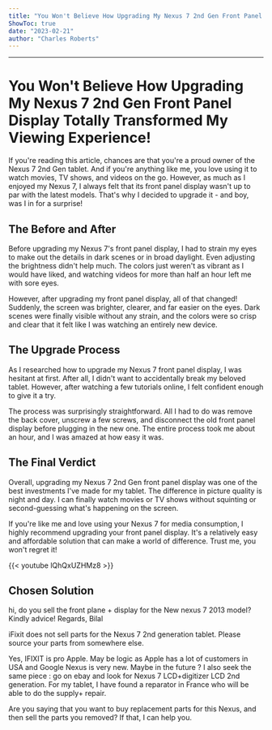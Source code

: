 ```yaml
---
title: "You Won't Believe How Upgrading My Nexus 7 2nd Gen Front Panel Display Totally Transformed My Viewing Experience!"
ShowToc: true 
date: "2023-02-21"
author: "Charles Roberts"
---
```

*****
# You Won't Believe How Upgrading My Nexus 7 2nd Gen Front Panel Display Totally Transformed My Viewing Experience!

If you're reading this article, chances are that you're a proud owner of the Nexus 7 2nd Gen tablet. And if you're anything like me, you love using it to watch movies, TV shows, and videos on the go. However, as much as I enjoyed my Nexus 7, I always felt that its front panel display wasn't up to par with the latest models. That's why I decided to upgrade it - and boy, was I in for a surprise!

## The Before and After

Before upgrading my Nexus 7's front panel display, I had to strain my eyes to make out the details in dark scenes or in broad daylight. Even adjusting the brightness didn't help much. The colors just weren't as vibrant as I would have liked, and watching videos for more than half an hour left me with sore eyes.

However, after upgrading my front panel display, all of that changed! Suddenly, the screen was brighter, clearer, and far easier on the eyes. Dark scenes were finally visible without any strain, and the colors were so crisp and clear that it felt like I was watching an entirely new device.

## The Upgrade Process

As I researched how to upgrade my Nexus 7 front panel display, I was hesitant at first. After all, I didn't want to accidentally break my beloved tablet. However, after watching a few tutorials online, I felt confident enough to give it a try.

The process was surprisingly straightforward. All I had to do was remove the back cover, unscrew a few screws, and disconnect the old front panel display before plugging in the new one. The entire process took me about an hour, and I was amazed at how easy it was.

## The Final Verdict

Overall, upgrading my Nexus 7 2nd Gen front panel display was one of the best investments I've made for my tablet. The difference in picture quality is night and day. I can finally watch movies or TV shows without squinting or second-guessing what's happening on the screen. 

If you're like me and love using your Nexus 7 for media consumption, I highly recommend upgrading your front panel display. It's a relatively easy and affordable solution that can make a world of difference. Trust me, you won't regret it!

{{< youtube lQhQxUZHMz8 >}} 



## Chosen Solution
 hi, do you sell the front plane + display for the New nexus 7 2013 model?
Kindly advice!
Regards,
Bilal

 iFixit does not sell parts for the Nexus 7 2nd generation tablet. Please source your parts from somewhere else.

 Yes, IFIXIT is pro Apple. May be logic as Apple has a lot of customers in USA and Google Nexus is very new. Maybe in the future ?
I also seek the same piece : go on ebay and look for Nexus 7 LCD+digitizer LCD 2nd generation. For my tablet, I have found a reparator in France who will be able to do the supply+ repair.

 Are you saying that you want to buy replacement parts for this Nexus, and then sell the parts you removed?
If that, I can help you.




